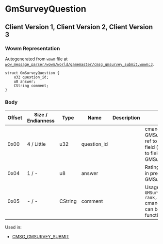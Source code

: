 # GmSurveyQuestion

## Client Version 1, Client Version 2, Client Version 3

### Wowm Representation

Autogenerated from `wowm` file at [`wow_message_parser/wowm/world/gamemaster/cmsg_gmsurvey_submit.wowm:3`](https://github.com/gtker/wow_messages/tree/main/wow_message_parser/wowm/world/gamemaster/cmsg_gmsurvey_submit.wowm#L3).
```rust,ignore
struct GmSurveyQuestion {
    u32 question_id;
    u8 answer;
    CString comment;
}
```
### Body

| Offset | Size / Endianness | Type | Name | Description | Comment |
| ------ | ----------------- | ---- | ---- | ----------- | ------- |
| 0x00 | 4 / Little | u32 | question_id |  | cmangos: questions found in GMSurveyQuestions.dbc<br/>ref to i'th GMSurveySurveys.dbc field (all fields in that dbc point to fields in GMSurveyQuestions.dbc) |
| 0x04 | 1 / - | u8 | answer |  | Rating: hardcoded limit of 0-5 in pre-Wrath, ranges defined in GMSurveyAnswers.dbc Wrath+ |
| 0x05 | - / - | CString | comment |  | Usage: `GMSurveyAnswerSubmit(question, rank, comment)`<br/>cmangos: Unused in stock UI, can be only set by calling Lua function |


Used in:
* [CMSG_GMSURVEY_SUBMIT](cmsg_gmsurvey_submit.md)

